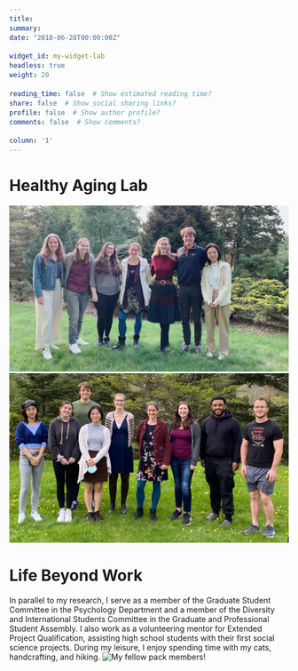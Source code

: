 ```yaml
---
title: 
summary: 
date: "2018-06-28T00:00:00Z"

widget_id: my-widget-lab
headless: true
weight: 20

reading_time: false  # Show estimated reading time?
share: false  # Show social sharing links?
profile: false  # Show author profile?
comments: false  # Show comments?

column: '1'
---
```

# Healthy Aging Lab
<!-- Image Gallery -->
![](HALab2023.jpeg " ")
![](HALab2022.jpeg " ")
<!-- End of Image Gallery -->

# Life Beyond Work
In parallel to my research, I serve as a member of the Graduate Student Committee in the Psychology Department and a member of the Diversity and International Students Committee in the Graduate and Professional Student Assembly.
I also work as a volunteering mentor for Extended Project Qualification, assisting high school students with their first social science projects. During my leisure, I enjoy spending time with my cats, handcrafting, and hiking. 
 ![](cats.jpeg "My fellow pack members!")



